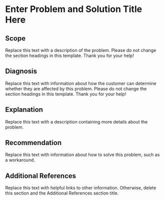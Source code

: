 # Enter Problem and Solution Title Here

## Scope

Replace this text with a description of the problem. Please do not change the section headings in this template. Thank you for your help!

## Diagnosis

Replace this text with information about how the customer can determine whether they are affected by this problem. Please do not change the section headings in this template. Thank you for your help!


## Explanation

Replace this text with a description containing more details about the problem.

## Recommendation

Replace this text with information about how to solve this problem, such as a workaround.

## Additional References

Replace this text with helpful links to other information. Otherwise, delete this section and the Additional References section title.



